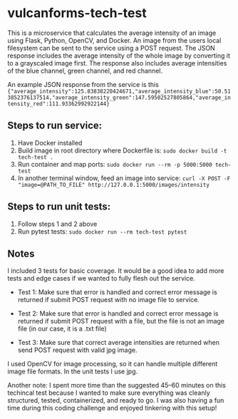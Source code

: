 # vulcanforms-tech-test
This is a microservice that calculates the average intensity of an image using Flask, Python, OpenCV, and Docker. An image from the users local filesystem can be sent to the service using a POST request. The JSON response includes the average intensity of the whole image by converting it to a grayscaled image first. The response also includes average intensities of the blue channel, green channel, and red channel.

An example JSON response from the service is this
``` {"average_intensity":125.83838220424671,"average_intensity_blue":50.513852376137514,"average_intensity_green":147.59502527805864,"average_intensity_red":111.93362992922144} ```

## Steps to run service:
1. Have Docker installed
2. Build image in root directory where Dockerfile is: ```sudo docker build -t tech-test . ```
3. Run container and map ports: ```sudo docker run --rm -p 5000:5000 tech-test```
4. In another terminal window, feed an image into service: ```curl -X POST -F "image=@PATH_TO_FILE" http://127.0.0.1:5000/images/intensity```

## Steps to run unit tests:
1. Follow steps 1 and 2 above
2. Run pytest tests: ```sudo docker run --rm tech-test pytest```

## Notes
I included 3 tests for basic coverage. It would be a good idea to add more tests and edge cases if we wanted to fully flesh out the service.

* Test 1: Make sure that error is handled and correct error message is returned if submit POST request with no image file to service.

* Test 2: Make sure that error is handled and correct error message is returned if submit POST request with a file, but the file is not an image file (in our case, it is a .txt file)

* Test 3: Make sure that correct average intensities are returned when send POST request with valid jpg image.

I used OpenCV for image processing, so it can handle multiple different image file formats. In the unit tests I use jpg. 

Another note: I spent more time than the suggested 45–60 minutes on this techincal test because I wanted to make sure everything was cleanly structured, tested, containerized, and ready to go. I was also having a fun time during this coding challenge and enjoyed tinkering with this setup!
